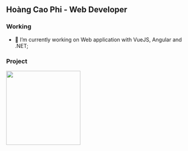  ## Hoàng Cao Phi - Web Developer
 
 ### Working
 - 🔭 I’m currently working on Web application with VueJS, Angular and .NET;
 ### Project
 
 <img align="left" width="auto" height="200" src="https://camo.githubusercontent.com/0a3487307e90e014fa802c15447349aac16baa8f9190673cbc029834e5542e84/68747470733a2f2f7265732e636c6f7564696e6172792e636f6d2f6b696d77792f696d6167652f75706c6f61642f76313539383834303330302f6561737966726f6e74656e642f70726f6772616d6d696e675f68676e6778392e706e67" data-canonical-src="https://res.cloudinary.com/kimwy/image/upload/v1598840300/easyfrontend/programming_hgngx9.png" style="max-width:100%;">
 
 
